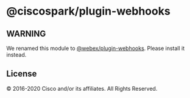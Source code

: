 # @ciscospark/plugin-webhooks

## WARNING

We renamed this module to [@webex/plugin-webhooks](https://www.npmjs.com/package/@webex/plugin-webhooks). Please install it instead.

## License

© 2016-2020 Cisco and/or its affiliates. All Rights Reserved.
